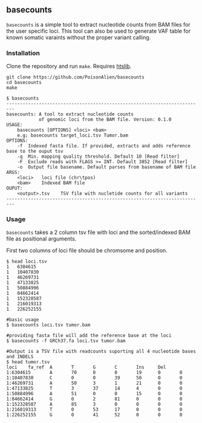 ## basecounts

`basecounts` is a simple tool to extract nucleotide counts from BAM files for the user specific loci. This tool can also be used to generate VAF table for known somatic varaints without the proper variant calling. 

### Installation

Clone the repository and run `make`. Requires [htslib](https://github.com/samtools/htslib). 

```
git clone https://github.com/PoisonAlien/basecounts
cd basecounts
make
```

```
$ basecounts
-------------------------------------------------------------------------
basecounts: A tool to extract nucleotide counts
            of genomic loci from the BAM file. Version: 0.1.0
USAGE:
    basecounts [OPTIONS] <loci> <bam>
    e.g; basecounts target_loci.tsv Tumor.bam
OPTIONS:
    -f  Indexed fasta file. If provided, extracts and adds reference base to the ouput tsv
    -q  Min. mapping quality threshold. Default 10 [Read filter]
    -F  Exclude reads with FLAGS >= INT. Default 3852 [Read filter]
    -o  Output file basename. Default parses from basename of BAM file
ARGS:
    <loci>   loci file (chr\tpos)
    <bam>    Indexed BAM file
OUPUT:
    <output>.tsv    TSV file with nucletide counts for all variants
-------------------------------------------------------------------------

```

### Usage

`basecounts` takes a 2 column tsv file with loci and the sorted/indexed BAM file as positional arguments.


First two columns of loci file should be chromsome and position.
```
$ head loci.tsv
1	6304615
1	10407830
1	46269731
1	47133825
1	50884996
1	84662414
1	152328587
1	216019313
1	226252155
```

```
#basic usage
$ basecounts loci.tsv tumor.bam 

#providing fasta file will add the reference base at the loci
$ basecounts -f GRCh37.fa loci.tsv tumor.bam 

#Output is a TSV file with readcounts suporting all 4 nucleotide bases and INDELS
$ head tumor.tsv 
loci    fa_ref  A       T       G       C       Ins     Del
1:6304615       A       70      0       0       19      0       0
1:10407830      C       0       0       39      50      0       0
1:46269731      A       50      3       1       21      0       0
1:47133825      T       3       37      14      4       0       0
1:50884996      A       51      0       0       15      0       0
1:84662414      G       0       2       81      0       0       0
1:152328587     A       85      3       0       0       0       0
1:216019313     T       0       53      17      0       0       0
1:226252155     G       0       41      52      0       0       0
```
